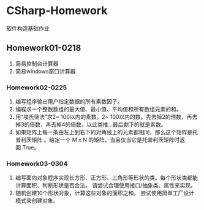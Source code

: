 # CSharp-Homework

软件构造基础作业

## Homework01-0218

1. 简易控制台计算器
2. 简易windows窗口计算器<br/>

### Homework02-0225
1. 编写程序输出用户指定数据的所有素数因子。
2. 编程求一个整数数组的最大值、最小值、平均值和所有数组元素的和。
3. 用“埃氏筛法”求2~ 100以内的素数。2~ 100以内的数，先去掉2的倍数，再去掉3的倍数，再去掉4的倍数，以此类推...最后剩下的就是素数。
4. 如果矩阵上每一条由左上到右下的对角线上的元素都相同，那么这个矩阵是托普利茨矩阵 。给定一个 M x N 的矩阵，当且仅当它是托普利茨矩阵时返回 True。<br/>

### Homework03-0304
1. 编写面向对象程序实现长方形、正方形、三角形等形状的类。每个形状类都能计算面积、判断形状是否合法。 请尝试合理使用接口/抽象类、属性来实现。
2. 随机创建10个形状对象，计算这些对象的面积之和。 尝试使用简单工厂设计模式来创建对象。<br/>
